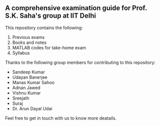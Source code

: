 ## A comprehensive examination guide for Prof. S.K. Saha's group at IIT Delhi

This repository contains the following:
1. Previous exams
2. Books and notes
3. MATLAB codes for take-home exam
4. Syllabus

Thanks to the following group members for contributing to this repository:
* Sandeep Kumar
* Udayan Banerjee
* Manas Kumar Sahoo
* Adnan Jawed
* Vishnu Kumar
* Sreejath
* Suraj
* Dr. Arun Dayal Udai

Feel free to get in touch with us to know more deatails.

